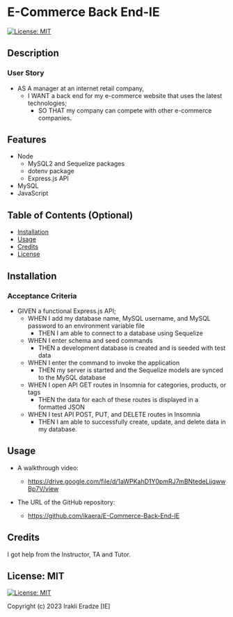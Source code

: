 # E-Commerce Back End-IE

[![License: MIT](https://img.shields.io/badge/License-MIT-yellow.svg)](https://opensource.org/licenses/MIT)

## Description

### User Story

- AS A manager at an internet retail company,
  - I WANT a back end for my e-commerce website that uses the latest technologies;
    - SO THAT my company can compete with other e-commerce companies.

## Features

- Node
  - MySQL2 and Sequelize packages
  - dotenv package
  - Express.js API
- MySQL
- JavaScript

<!-- Provide a short description explaining the what, why, and how of your project. Use the following questions as a guide:

- What was your motivation?
- Why did you build this project? (Note: the answer is not "Because it was a homework assignment.")
- What problem does it solve?
- What did you learn? -->

## Table of Contents (Optional)

<!-- If your README is long, add a table of contents to make it easy for users to find what they need. -->

- [Installation](#installation)
- [Usage](#usage)
- [Credits](#credits)
- [License](#license)

## Installation

### Acceptance Criteria

- GIVEN a functional Express.js API;
  - WHEN I add my database name, MySQL username, and MySQL password to an environment variable file
    - THEN I am able to connect to a database using Sequelize
  - WHEN I enter schema and seed commands
    - THEN a development database is created and is seeded with test data
  - WHEN I enter the command to invoke the application
    - THEN my server is started and the Sequelize models are synced to the MySQL database
  - WHEN I open API GET routes in Insomnia for categories, products, or tags
    - THEN the data for each of these routes is displayed in a formatted JSON
  - WHEN I test API POST, PUT, and DELETE routes in Insomnia
    - THEN I am able to successfully create, update, and delete data in my database.

<!-- What are the steps required to install your project? Provide a step-by-step description of how to get the development environment running. -->

## Usage

- A walkthrough video:

  - https://drive.google.com/file/d/1aWPKahD1Y0pmRJ7mBNtedeLijqwwBp7V/view

- The URL of the GitHub repository:
  - https://github.com/ikaera/E-Commerce-Back-End-IE

<!-- Provide instructions and examples for use. Include screenshots as needed.

To add a screenshot, create an `assets/images` folder in your repository and upload your screenshot to it. Then, using the relative filepath, add it to your README using the following syntax:

    ```md
    ![alt text](assets/images/screenshot.png) -->
<!--
    ``` -->

## Credits

I got help from the Instructor, TA and Tutor.

<!-- List your collaborators, if any, with links to their GitHub profiles.

If you used any third-party assets that require attribution, list the creators with links to their primary web presence in this section.

If you followed tutorials, include links to those here as well. -->

## License: MIT

[![License: MIT](https://img.shields.io/badge/License-MIT-yellow.svg)](https://opensource.org/licenses/MIT)

Copyright (c) 2023 Irakli Eradze [IE]

<!-- Copyright (c) 2023 Irakli Eradze [IE]

The last section of a high-quality README file is the license. This lets other developers know what they can and cannot do with your project. If you need help choosing a license, refer to [https://choosealicense.com/](https://choosealicense.com/).

---

🏆 The previous sections are the bare minimum, and your project will ultimately determine the content of this document. You might also want to consider adding the following sections.

## Badges

![badmath](https://img.shields.io/github/languages/top/lernantino/badmath)

Badges aren't necessary, per se, but they demonstrate street cred. Badges let other developers know that you know what you're doing. Check out the badges hosted by [shields.io](https://shields.io/). You may not understand what they all represent now, but you will in time. -->

<!-- If your project has a lot of features, list them here. -->

<!-- ## How to Contribute

If you created an application or package and would like other developers to contribute it, you can include guidelines for how to do so. The [Contributor Covenant](https://www.contributor-covenant.org/) is an industry standard, but you can always write your own if you'd prefer.

## Tests -->
